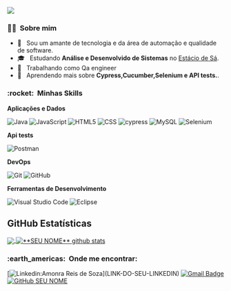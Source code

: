 
![](https://komarev.com/ghpvc/?username=AmonraReis&color=006bed)

<h3> 👨‍💻 &nbsp;Sobre mim </h3>

- 🤔 &nbsp; Sou um amante de tecnologia e da área de automação e qualidade de software.
- 🎓 &nbsp; Estudando **Análise e Desenvolvido de Sistemas** no <a href="link da sua faculdade">Estácio de Sá</a>.
- 💼 &nbsp; Trabalhando como Qa engineer
- 🌱 &nbsp; Aprendendo mais sobre **Cypress,Cucumber,Selenium e API tests.**.

<h3> :rocket: &nbsp;Minhas Skills </h3>

**Aplicações e Dados**

  
  ![Java](https://img.shields.io/badge/-Java-333333?style=flat&logo=Java&logoColor=007396)
  ![JavaScript](https://img.shields.io/badge/-JavaScript-333333?style=flat&logo=javascript)
  ![HTML5](https://img.shields.io/badge/-HTML5-333333?style=flat&logo=HTML5)
  ![CSS](https://img.shields.io/badge/-CSS-333333?style=flat&logo=CSS3&logoColor=1572B6)
  ![cypress](https://img.shields.io/badge/-cypress-%23E5E5E5?style=for-the-badge&logo=cypress&logoColor=058a5e)
  ![MySQL](https://img.shields.io/badge/-MySQL-333333?style=flat&logo=mysql)
  ![Selenium](https://img.shields.io/badge/-selenium-%43B02A?style=for-the-badge&logo=selenium&logoColor=white)

**Api tests**


  ![Postman](https://img.shields.io/badge/-Postman-333333?style=flat&logo=postman)

**DevOps**

  ![Git](https://img.shields.io/badge/-Git-333333?style=flat&logo=git)
  ![GitHub](https://img.shields.io/badge/-GitHub-333333?style=flat&logo=github)

**Ferramentas de Desenvolvimento**

  ![Visual Studio Code](https://img.shields.io/badge/-Visual%20Studio%20Code-333333?style=flat&logo=visual-studio-code&logoColor=007ACC)
  ![Eclipse](https://img.shields.io/badge/-Eclipse-333333?style=flat&logo=eclipse-ide&logoColor=2C2255)
  


## **GitHub Estatísticas**

<a href="https://github.com/AmonraReis">
  <img align="center" src="https://github-readme-stats.vercel.app/api/top-langs/?username=AmonraReis&theme=dracula&hide_langs_below=1" />
</a>

<a href="https://github.com/AmonraReis">
 <img align="center" src="https://github-readme-stats.vercel.app/api?username=AmonraReis&show_icons=true&theme=dracula&line_height=27" alt="**SEU NOME** github stats"/>
</a>


<h3> :earth_americas: &nbsp;Onde me encontrar: </h3> 

[![Linkedin:Amonra Reis de Soza](https://img.shields.io/badge/-Amonra-blue?style=flat-square&logo=Linkedin&logoColor=white&link=[LINK-DO-SEU-LINKEDIN](https://www.linkedin.com/in/amonrareis/))](LINK-DO-SEU-LINKEDIN)
[![Gmail Badge](https://img.shields.io/badge/amonra.reisde1@gmail.com-006bed?style=flat-square&logo=Gmail&logoColor=white&link=mailto:SEU-EMAIL)](mailto:SEU-EMAIL)
[![GitHub SEU NOME]( https://img.shields.io/github/followers/AmonraReis?label=follow&style=social)]([LINK-DO-SEU-GITHUB](https://github.com/AmonraReis))
